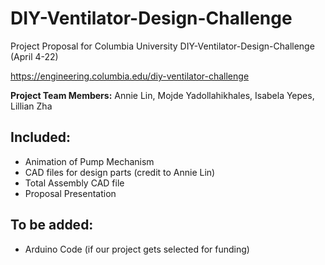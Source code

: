 # DIY-Ventilator-Design-Challenge
Project Proposal for Columbia University DIY-Ventilator-Design-Challenge (April 4-22)

https://engineering.columbia.edu/diy-ventilator-challenge

**Project Team Members:** Annie Lin, Mojde Yadollahikhales, Isabela Yepes, Lillian Zha 

## Included: 

- Animation of Pump Mechanism 
- CAD files for design parts (credit to Annie Lin)
- Total Assembly CAD file
- Proposal Presentation


## To be added: 

- Arduino Code (if our project gets selected for funding)
